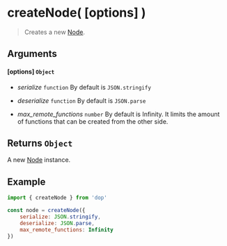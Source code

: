# createNode( [options] )

> Creates a new [Node](/api/javascript/node).

## Arguments

#### [options] `Object`

- *serialize* `function` By default is `JSON.stringify`

- *deserialize* `function` By default is `JSON.parse`

- *max_remote_functions* `number` By default is Infinity. It limits the amount of functions that can be created from the other side.

## Returns `Object`

A new [Node](/api/javascript/node) instance.

## Example

```js
import { createNode } from 'dop'

const node = createNode({ 
    serialize: JSON.stringify,
    deserialize: JSON.parse,
    max_remote_functions: Infinity
})
```
